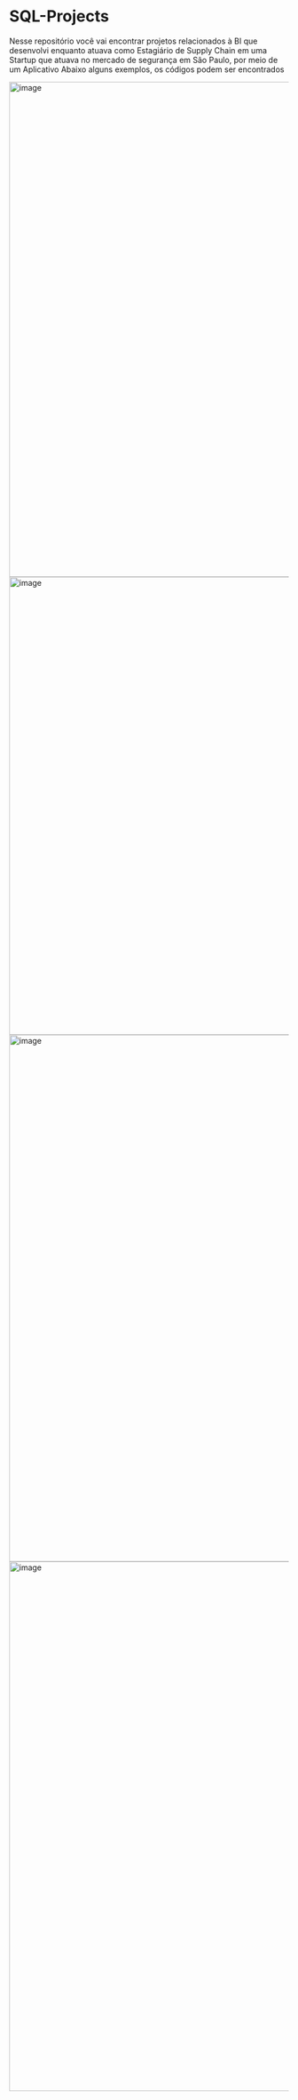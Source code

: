# SQL-Projects
Nesse repositório você vai encontrar projetos relacionados à BI que desenvolvi enquanto atuava como Estagiário de Supply Chain em uma Startup que atuava no mercado de segurança em São Paulo, por meio de um Aplicativo
Abaixo alguns exemplos, os códigos podem ser encontrados

<img width="891" alt="image" src="https://github.com/AlessandroMacabu/SQL-Projects/assets/132486411/995b81c9-590b-4eeb-becf-b22a3d68a36c">
<img width="824" alt="image" src="https://github.com/AlessandroMacabu/SQL-Projects/assets/132486411/b563b4be-f107-4233-bcfb-0c6f246a0b54">
<img width="948" alt="image" src="https://github.com/AlessandroMacabu/SQL-Projects/assets/132486411/c12bc974-a800-44d5-9c1d-e40ea0f755b5">
<img width="953" alt="image" src="https://github.com/AlessandroMacabu/SQL-Projects/assets/132486411/27f77914-7739-45fb-92fd-98840ac1a724">



